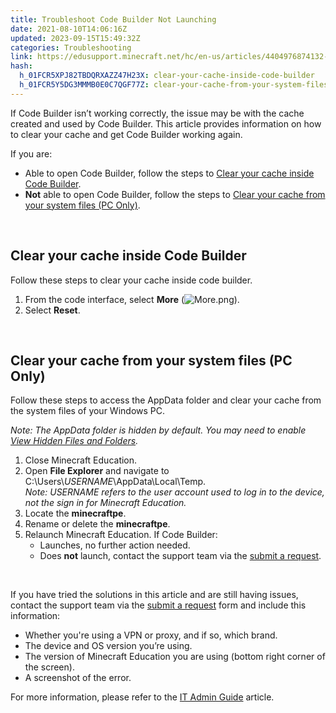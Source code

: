 ```yaml
---
title: Troubleshoot Code Builder Not Launching
date: 2021-08-10T14:06:16Z
updated: 2023-09-15T15:49:32Z
categories: Troubleshooting
link: https://edusupport.minecraft.net/hc/en-us/articles/4404976874132-Troubleshoot-Code-Builder-Not-Launching
hash:
  h_01FCR5XPJ82TBDQRXAZZ47H23X: clear-your-cache-inside-code-builder
  h_01FCR5Y5DG3MMMB0E0C7QGF77Z: clear-your-cache-from-your-system-files-pc-only
---
```


If Code Builder isn’t working correctly, the issue may be with the cache created and used by Code Builder. This article provides information on how to clear your cache and get Code Builder working again.

If you are:

- Able to open Code Builder, follow the steps to [Clear your cache inside Code Builder](#clear-your-cache-inside-code-builder).
- **Not** able to open Code Builder, follow the steps to [Clear your cache from your system files (PC Only)](#clear-your-cache-from-your-system-files-pc-only).

 

## Clear your cache inside Code Builder

Follow these steps to clear your cache inside code builder.

1.  From the code interface, select **More** (![More.png](https://edusupport.minecraft.net/hc/article_attachments/4404970164372)).
2.  Select **Reset**.

 

## Clear your cache from your system files (PC Only)

Follow these steps to access the AppData folder and clear your cache from the system files of your Windows PC.

*Note: The AppData folder is hidden by default. You may need to enable* [*View Hidden Files and Folders*](https://support.microsoft.com/en-us/windows/view-hidden-files-and-folders-in-windows-10-97fbc472-c603-9d90-91d0-1166d1d9f4b5)*.*

1.  Close Minecraft Education.
2.  Open **File Explorer** and navigate to C:\Users\\*USERNAME*\AppData\Local\Temp.  
    *Note: USERNAME refers to the user account used to log in to the device, not the sign in for Minecraft Education.*
3.  Locate the **minecraftpe**.
4.  Rename or delete the **minecraftpe**.
5.  Relaunch Minecraft Education. If Code Builder:
    - Launches, no further action needed.
    - Does **not** launch, contact the support team via the [submit a request](https://aka.ms/MEE_New_Request).

 

If you have tried the solutions in this article and are still having issues, contact the support team via the [submit a request](https://aka.ms/MEE_New_Request) form and include this information:

- Whether you're using a VPN or proxy, and if so, which brand.
- The device and OS version you’re using.
- The version of Minecraft Education you are using (bottom right corner of the screen).
- A screenshot of the error.

For more information, please refer to the [IT Admin Guide](https://aka.ms/MEEITAdminGuide) article.
